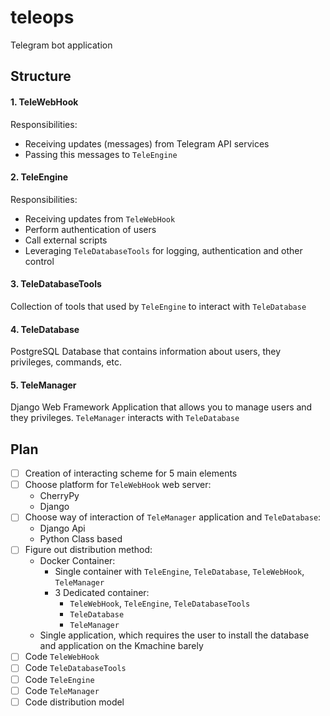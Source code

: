 # teleops

Telegram bot application

## Structure

#### 1. TeleWebHook
Responsibilities:
 - Receiving updates (messages) from Telegram API services
 - Passing this messages to `TeleEngine`
  
#### 2. TeleEngine
Responsibilities:
 - Receiving updates from `TeleWebHook`
 - Perform authentication of users
 - Call external scripts
 - Leveraging `TeleDatabaseTools` for logging, authentication and other control
 
#### 3. TeleDatabaseTools
Collection of tools that used by `TeleEngine` to interact with `TeleDatabase`

#### 4. TeleDatabase
PostgreSQL Database that contains information about users, they privileges, commands, etc.

#### 5. TeleManager
Django Web Framework Application that allows you to manage users and they privileges.
`TeleManager` interacts with `TeleDatabase`

## Plan

- [ ] Creation of interacting scheme for 5 main elements
- [ ] Choose platform for `TeleWebHook` web server:
  - CherryPy
  - Django
- [ ] Choose way of interaction of `TeleManager` application and `TeleDatabase`:
  - Django Api
  - Python Class based 
- [ ] Figure out distribution method:
  - Docker Container:
    - Single container with `TeleEngine`, `TeleDatabase`, `TeleWebHook`, `TeleManager`
    - 3 Dedicated container:
      - `TeleWebHook`, `TeleEngine`, `TeleDatabaseTools`
      - `TeleDatabase`
      - `TeleManager`
  - Single application, which requires the user to install the database and application on the Kmachine barely
- [ ] Code `TeleWebHook`
- [ ] Code `TeleDatabaseTools`
- [ ] Code `TeleEngine`
- [ ] Code `TeleManager`
- [ ] Code distribution model